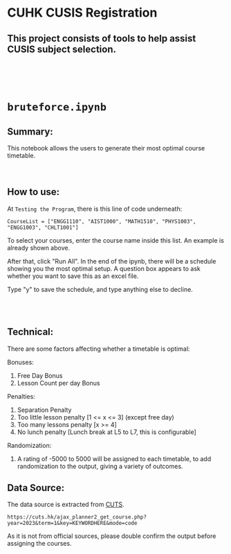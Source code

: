 # CUHK CUSIS Registration
## This project consists of tools to help assist CUSIS subject selection.

<br><br><br>

# `bruteforce.ipynb`
## Summary:
This notebook allows the users to generate their most optimal course timetable.
<br><br><br>
## How to use:
At `Testing the Program`, there is this line of code underneath:
```
CourseList = ["ENGG1110", "AIST1000", "MATH1510", "PHYS1003", "ENGG1003", "CHLT1001"]
```

To select your courses, enter the course name inside this list. An example is already shown above.

After that, click "Run All". In the end of the ipynb, there will be a schedule showing you the most optimal setup. A question box appears to ask whether you want to save this as an excel file.

Type "y" to save the schedule, and type anything else to decline.

<br><br>

## Technical:
There are some factors affecting whether a timetable is optimal:

Bonuses:
1. Free Day Bonus
2. Lesson Count per day Bonus

Penalties:
1. Separation Penalty
2. Too little lesson penalty [1 <= x <= 3] (except free day)
3. Too many lessons penalty [x >= 4]
4. No lunch penalty [Lunch break at L5 to L7, this is configurable]

Randomization:
1. A rating of -5000 to 5000 will be assigned to each timetable, to add randomization to the output, giving a variety of outcomes.



## Data Source:
The data source is extracted from [CUTS](https://cuts.hk/ajax_planner2_get_course.php?year=2023&term=1&key=KEYWORDHERE&mode=code).

```
https://cuts.hk/ajax_planner2_get_course.php?year=2023&term=1&key=KEYWORDHERE&mode=code
```

As it is not from official sources, please double confirm the output before assigning the courses.
